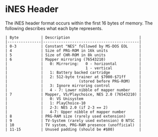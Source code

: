 # iNES Header

The iNES header format occurs within the first 16 bytes of memory.  The following describes what each byte represents.

    | Byte          | Description                               |
    |---------------|-------------------------------------------|
    | 0-3           | Constant "NES" followed by MS-DOS EOL     |
    | 4             | Size of PRG-ROM in 16k units              |
    | 5             | Size of CHR-ROM in 8k units               |
    | 6             | Mapper mirroring (76543210)               |
    |               |   0: Mirroring:   0 - horizontal          |
    |               |                   1 - vertical            |
    |               |   1: Battery backed cartridge             |
    |               |   2: 512-byte trainer at $7000-$71ff      |
    |               |                (stored before PRG-ROM)    |
    |               |   3: Ignore mirroring control             |
    |               |   4 - 7: Lower nibble of mapper number    |
    | 7             | Mapper, VS/Playchoice, NES 2.0 (76543210) |
    |               |   0: VS Unisystem                         |
    |               |   1: PlayChoice-10                        |
    |               |   2-3: NES 2.0 (if 2-3 == 2)              |
    |               |   4-7: Upper nibble of mapper number      |
    | 8             | PRG-RAM size (rarely used extension)      |
    | 9             | TV-System (rarely used extension) 0 NTSC  |
    | 10            | TV system, PRG-RAM presence (unofficial)  |
    | 11-15         | Unused padding (should be #$00)           |
